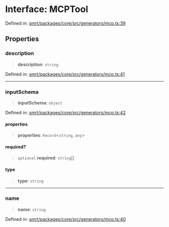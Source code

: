 # Interface: MCPTool

Defined in: [smrt/packages/core/src/generators/mcp.ts:39](https://github.com/happyvertical/smrt/blob/3e10e04571f8229dee5c87ee2f9b9b06c6c49f12/packages/core/src/generators/mcp.ts#L39)

## Properties

### description

> **description**: `string`

Defined in: [smrt/packages/core/src/generators/mcp.ts:41](https://github.com/happyvertical/smrt/blob/3e10e04571f8229dee5c87ee2f9b9b06c6c49f12/packages/core/src/generators/mcp.ts#L41)

***

### inputSchema

> **inputSchema**: `object`

Defined in: [smrt/packages/core/src/generators/mcp.ts:42](https://github.com/happyvertical/smrt/blob/3e10e04571f8229dee5c87ee2f9b9b06c6c49f12/packages/core/src/generators/mcp.ts#L42)

#### properties

> **properties**: `Record`\<`string`, `any`\>

#### required?

> `optional` **required**: `string`[]

#### type

> **type**: `string`

***

### name

> **name**: `string`

Defined in: [smrt/packages/core/src/generators/mcp.ts:40](https://github.com/happyvertical/smrt/blob/3e10e04571f8229dee5c87ee2f9b9b06c6c49f12/packages/core/src/generators/mcp.ts#L40)
